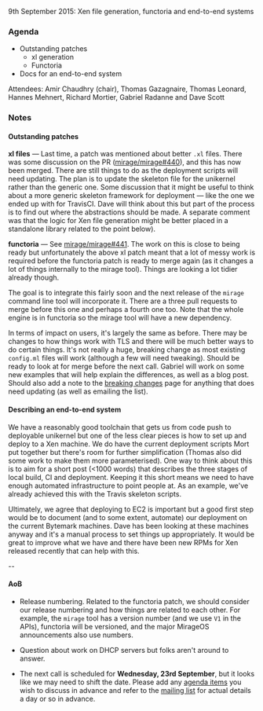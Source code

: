9th September 2015: Xen file generation, functoria and end-to-end systems

### Agenda ###

- Outstanding patches
  - xl generation
  - Functoria
- Docs for an end-to-end system 

Attendees:
Amir Chaudhry (chair), Thomas Gazagnaire, Thomas Leonard, Hannes Mehnert,
Richard Mortier, Gabriel Radanne and Dave Scott


### Notes ###


#### Outstanding patches ####

**xl files** — Last time, a patch was mentioned about better `.xl` files.
There was some discussion on the PR ([mirage/mirage#440][]), and this has now
been merged. There are still things to do as the deployment scripts will need
updating.  The plan is to update the skeleton file for the unikernel rather
than the generic one. Some discussion that it might be useful to think about a
more generic skeleton framework for deployment — like the one we ended up with
for TravisCI.  Dave will think about this but part of the process is to find
out where the abstractions should be made.  A separate comment was that the
logic for Xen file generation might be better placed in a standalone library 
related to the point below).

[mirage/mirage#440]: https://github.com/mirage/mirage/pull/440


**functoria** — See [mirage/mirage#441][]. The work on this is close to being
ready but unfortunately the above xl patch meant that a lot of messy work is
required before the functoria patch is ready to merge again (as it changes a
lot of things internally to the mirage tool).  Things are looking a lot tidier
already though. 

The goal is to integrate this fairly soon and the next release of the `mirage`
command line tool will incorporate it.  There are a three pull requests to
merge before this one and perhaps a fourth one too. Note that the whole engine
is in functoria so the mirage tool will have a new dependency. 

In terms of impact on users, it's largely the same as before. There may be
changes to how things work with TLS and there will be much better ways to do
certain things. It's not really a huge, breaking change as most existing
`config.ml` files will work (although a few will need tweaking). Should be
ready to look at for merge before the next call. Gabriel will work on some new
examples that will help explain the differences, as well as a blog post.
Should also add a note to the [breaking changes][brk-chg] page for anything
that does need updating (as well as emailing the list).

[mirage/mirage#441]: https://github.com/mirage/mirage/pull/441
[brk-chg]: https://mirage.io/wiki/breaking-changes

#### Describing an end-to-end system ####

We have a reasonably good toolchain that gets us from code push to deployable
unikernel but one of the less clear pieces is how to set up and deploy to a
Xen machine.  We do have the current deployment scripts Mort put together but
there's room for further simplification (Thomas also did some work to make
them more parameterised).  One way to think about this is to aim for a short
post (<1000 words) that describes the three stages of local build, CI and
deployment.  Keeping it this short means we need to have enough automated
infrastructure to point people at. As an example, we've already achieved this
with the Travis skeleton scripts.

Ultimately, we agree that deploying to EC2 is important but a good first step
would be to document (and to some extent, automate) our deployment on the
current Bytemark machines. Dave has been looking at these machines anyway and
it's a manual process to set things up appropriately.  It would be great to
improve what we have and there have been new RPMs for Xen released recently
that can help with this.  


-- 

#### AoB ####

- Release numbering. Related to the functoria patch, we should consider our
release numbering and how things are related to each other. For example, the
`mirage` tool has a version number (and we use `V1` in the APIs), functoria
will be versioned, and the major MirageOS announcements also use numbers.  

- Question about work on DHCP servers but folks aren't around to answer.

- The next call is scheduled for **Wednesday, 23rd September**,
but it looks like we may need to shift the date. Please add any
[agenda items][call-agenda] you wish to discuss in advance and refer to the
[mailing list][mir-mail] for actual details a day or so in advance.

[call-agenda]: https://github.com/mirage/mirage-www/wiki/Call-Agenda
[mir-mail]: http://lists.xenproject.org/cgi-bin/mailman/listinfo/mirageos-devel
